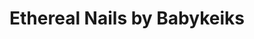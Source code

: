 ---
title: "Ethereal Nails by Babykeiks"
url: /batangas-city/ethereal-nails-by-babykeiks/
shop: beauty
---